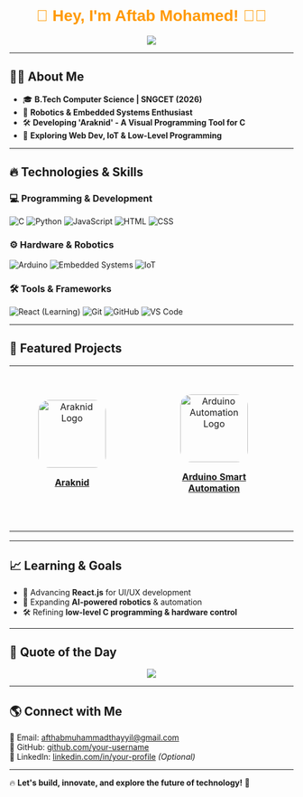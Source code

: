 <h1 align="center" style="font-family: 'Arial', sans-serif; color: #FF9900;">🚀 Hey, I'm Aftab Mohamed! 👨‍💻</h1>

<p align="center">
  <img src="https://readme-typing-svg.herokuapp.com?font=Fira+Code&pause=1000&color=00A86B&center=true&width=500&lines=CS+Student+%7C+Robotics+%7C+Arduino+Developer;Building+Visual+Programming+Tools;Exploring+Embedded+Systems+%26+Automation">
</p>

---

## 🧑‍💻 About Me
- 🎓 **B.Tech Computer Science | SNGCET (2026)**
- 🤖 **Robotics & Embedded Systems Enthusiast**
- 🛠️ **Developing 'Araknid' - A Visual Programming Tool for C**
- 🚀 **Exploring Web Dev, IoT & Low-Level Programming**

---

## 🔥 Technologies & Skills

### 💻 Programming & Development
![C](https://img.shields.io/badge/-C-000000?style=for-the-badge&logo=c&logoColor=white)
![Python](https://img.shields.io/badge/-Python-000000?style=for-the-badge&logo=python&logoColor=white)
![JavaScript](https://img.shields.io/badge/-JavaScript-000000?style=for-the-badge&logo=javascript&logoColor=white)
![HTML](https://img.shields.io/badge/-HTML-000000?style=for-the-badge&logo=html5&logoColor=white)
![CSS](https://img.shields.io/badge/-CSS-000000?style=for-the-badge&logo=css3&logoColor=white)

### ⚙️ Hardware & Robotics
![Arduino](https://img.shields.io/badge/-Arduino-000000?style=for-the-badge&logo=arduino&logoColor=white)
![Embedded Systems](https://img.shields.io/badge/-Embedded%20Systems-000000?style=for-the-badge)
![IoT](https://img.shields.io/badge/-IoT-000000?style=for-the-badge)

### 🛠️ Tools & Frameworks
![React (Learning)](https://img.shields.io/badge/-React-000000?style=for-the-badge&logo=react&logoColor=white)
![Git](https://img.shields.io/badge/-Git-000000?style=for-the-badge&logo=git&logoColor=white)
![GitHub](https://img.shields.io/badge/-GitHub-000000?style=for-the-badge&logo=github)
![VS Code](https://img.shields.io/badge/-VS%20Code-000000?style=for-the-badge&logo=visual-studio-code)

---

## 🚀 Featured Projects
<table align="center" style="border-spacing: 30px;">
  <tr>
    <td align="center" style="border: 0x solid #000000; border-radius: 20px; padding: 20px; margin: 20px; text-align: center; width: 220px;">
      <a href="https://github.com/yourusername/Araknid" target="_blank">
        <img src="https://drive.google.com/uc?export=view&id=1eYEVWdGxa8R8PtMRvUu2zIULJp41vanO" alt="Araknid Logo" style="width: 120px; height: 120px; object-fit: cover; border-radius: 20px;">
        <p><b>Araknid</b></p>
      </a>
    </td>
    <td align="center" style="border: 0px solid #FF9900; border-radius: 20px; padding: 50px; margin: 10px; text-align: center; width: 220px;">
      <a href="#" target="_blank">
        <img src="https://i.pinimg.com/originals/d8/31/ab/d831ab6f16f82c542868bbd8b708c828.jpg" alt="Arduino Automation Logo" style="width: 120px; height: 120px; object-fit: cover; border-radius: 20px;">
        <p><b>Arduino Smart Automation</b></p>
      </a>
    </td>
    </tr>
</table>

---

## 📈 Learning & Goals
- 🚀 Advancing **React.js** for UI/UX development
- 🤖 Expanding **AI-powered robotics** & automation
- 🛠 Refining **low-level C programming & hardware control**

---

## 🎯 Quote of the Day
<p align="center">
  <img src="https://quotes-github-readme.vercel.app/api?type=horizontal&theme=react">
</p>

---

## 🌎 Connect with Me
📧 Email: [afthabmuhammadthayyil@gmail.com](mailto:afthabmuhammadthayyil@gmail.com)  
🔗 GitHub: [github.com/your-username](https://github.com/your-username)  
💼 LinkedIn: [linkedin.com/in/your-profile](https://linkedin.com/in/your-profile) *(Optional)*  

---

🔥 **Let's build, innovate, and explore the future of technology!** 🚀
